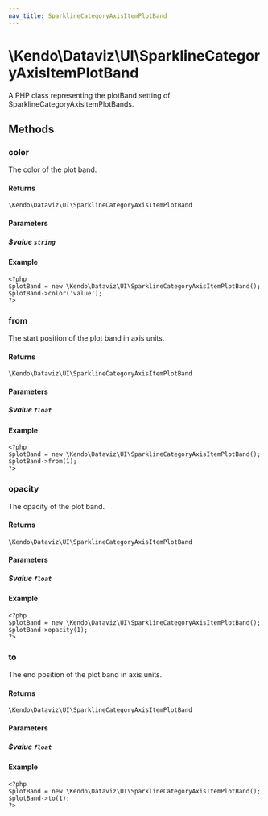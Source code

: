 ```yaml
---
nav_title: SparklineCategoryAxisItemPlotBand
---
```


# \Kendo\Dataviz\UI\SparklineCategoryAxisItemPlotBand

A PHP class representing the plotBand setting of SparklineCategoryAxisItemPlotBands.


## Methods

### color
The color of the plot band.

#### Returns
`\Kendo\Dataviz\UI\SparklineCategoryAxisItemPlotBand`

#### Parameters

##### $value `string`



#### Example 
    <?php
    $plotBand = new \Kendo\Dataviz\UI\SparklineCategoryAxisItemPlotBand();
    $plotBand->color('value');
    ?>

### from
The start position of the plot band in axis units.

#### Returns
`\Kendo\Dataviz\UI\SparklineCategoryAxisItemPlotBand`

#### Parameters

##### $value `float`



#### Example 
    <?php
    $plotBand = new \Kendo\Dataviz\UI\SparklineCategoryAxisItemPlotBand();
    $plotBand->from(1);
    ?>

### opacity
The opacity of the plot band.

#### Returns
`\Kendo\Dataviz\UI\SparklineCategoryAxisItemPlotBand`

#### Parameters

##### $value `float`



#### Example 
    <?php
    $plotBand = new \Kendo\Dataviz\UI\SparklineCategoryAxisItemPlotBand();
    $plotBand->opacity(1);
    ?>

### to
The end position of the plot band in axis units.

#### Returns
`\Kendo\Dataviz\UI\SparklineCategoryAxisItemPlotBand`

#### Parameters

##### $value `float`



#### Example 
    <?php
    $plotBand = new \Kendo\Dataviz\UI\SparklineCategoryAxisItemPlotBand();
    $plotBand->to(1);
    ?>

